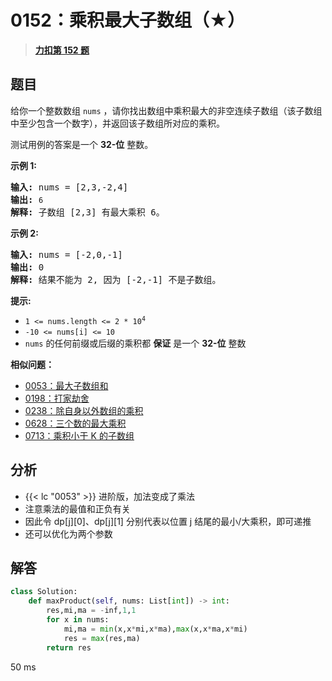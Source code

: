 # 0152：乘积最大子数组（★）


> <u>**[力扣第 152 题](https://leetcode.cn/problems/maximum-product-subarray/)**</u>

## 题目

<p>给你一个整数数组 <code>nums</code> ，请你找出数组中乘积最大的非空连续<span data-keyword="subarray-nonempty">子数组</span>（该子数组中至少包含一个数字），并返回该子数组所对应的乘积。</p>

<p>测试用例的答案是一个 <strong>32-位</strong> 整数。</p>



<p><strong class="example">示例 1:</strong></p>

<pre>
<strong>输入:</strong> nums = [2,3,-2,4]
<strong>输出:</strong> <code>6</code>
<strong>解释:</strong> 子数组 [2,3] 有最大乘积 6。
</pre>

<p><strong class="example">示例 2:</strong></p>

<pre>
<strong>输入:</strong> nums = [-2,0,-1]
<strong>输出:</strong> 0
<strong>解释:</strong> 结果不能为 2, 因为 [-2,-1] 不是子数组。</pre>



<p><strong>提示:</strong></p>

<ul>
<li><code>1 &lt;= nums.length &lt;= 2 * 10<sup>4</sup></code></li>
<li><code>-10 &lt;= nums[i] &lt;= 10</code></li>
<li><code>nums</code> 的任何前缀或后缀的乘积都 <strong>保证</strong> 是一个 <strong>32-位</strong> 整数</li>
</ul>


**相似问题：**
- [0053：最大子数组和](/leetcode/0053)
- [0198：打家劫舍](/leetcode/0198)
- [0238：除自身以外数组的乘积](/leetcode/0238)
- [0628：三个数的最大乘积](/leetcode/0628)
- [0713：乘积小于 K 的子数组](/leetcode/0713)


## 分析

- {{< lc "0053" >}} 进阶版，加法变成了乘法
- 注意乘法的最值和正负有关
- 因此令 dp[j][0]、dp[j][1] 分别代表以位置 j 结尾的最小/大乘积，即可递推
- 还可以优化为两个参数

## 解答

```python
class Solution:
    def maxProduct(self, nums: List[int]) -> int:
        res,mi,ma = -inf,1,1
        for x in nums:
            mi,ma = min(x,x*mi,x*ma),max(x,x*ma,x*mi)
            res = max(res,ma)
        return res
```
50 ms

